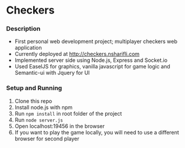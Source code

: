 # Checkers

### Description
* First personal web development project; multiplayer checkers web application
* Currently deployed at http://checkers.nsharifli.com
* Implemented server side using Node.js, Express and Socket.io
* Used EaselJS for graphics, vanilla javascript for game logic and Semantic-ui with Jquery for UI

### Setup and Running
1. Clone this repo
2. Install node.js with npm
3. Run `npm install` in root folder of the project
4. Run `node server.js`
5. Open localhost:19456 in the browser
6. If you want to play the game locally, you will need to use a different browser for second player